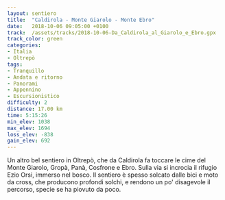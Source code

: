 ```yaml
---
layout: sentiero
title:  "Caldirola - Monte Giarolo - Monte Ebro"
date:   2018-10-06 09:05:00 +0100
track:  /assets/tracks/2018-10-06-Da_Caldirola_al_Giarolo_e_Ebro.gpx
track_color: green
categories:
- Italia
- Oltrepò
tags:
- Tranquillo
- Andata e ritorno
- Panorami
- Appennino
- Escursionistico
difficulty: 2
distance: 17.00 km
time: 5:15:26
min_elev: 1038
max_elev: 1694
loss_elev: -838
gain_elev: 692
---
```


Un altro bel sentiero in Oltrepò, che da Caldirola fa toccare le cime del Monte Giarolo, Gropà, Panà, Cosfrone e Ebro.
Sulla via si incrocia il rifugio Ezio Orsi, immerso nel bosco.
Il sentiero è spesso solcato dalle bici e moto da cross, che producono profondi solchi, e rendono un po' disagevole il percorso, specie se ha piovuto da poco.
